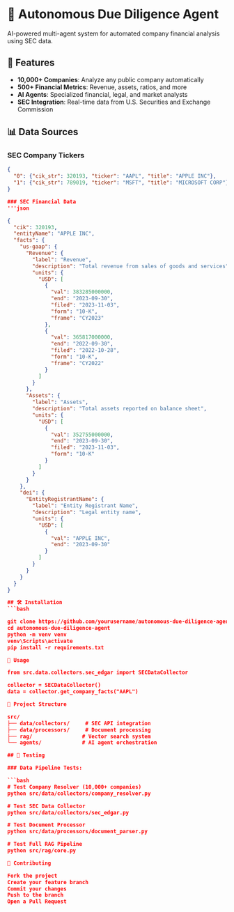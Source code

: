 # 🤖 Autonomous Due Diligence Agent

AI-powered multi-agent system for automated company financial analysis using SEC data.

## 🚀 Features

- **10,000+ Companies**: Analyze any public company automatically
- **500+ Financial Metrics**: Revenue, assets, ratios, and more
- **AI Agents**: Specialized financial, legal, and market analysts
- **SEC Integration**: Real-time data from U.S. Securities and Exchange Commission

## 📊 Data Sources

### SEC Company Tickers
```json
{
  "0": {"cik_str": 320193, "ticker": "AAPL", "title": "APPLE INC"},
  "1": {"cik_str": 789019, "ticker": "MSFT", "title": "MICROSOFT CORP"}
}

### SEC Financial Data
'''json

{
  "cik": 320193,
  "entityName": "APPLE INC",
  "facts": {
    "us-gaap": {
      "Revenue": {
        "label": "Revenue",
        "description": "Total revenue from sales of goods and services",
        "units": {
          "USD": [
            {
              "val": 383285000000,
              "end": "2023-09-30",
              "filed": "2023-11-03", 
              "form": "10-K",
              "frame": "CY2023"
            },
            {
              "val": 365817000000,
              "end": "2022-09-30",
              "filed": "2022-10-28",
              "form": "10-K",
              "frame": "CY2022"
            }
          ]
        }
      },
      "Assets": {
        "label": "Assets",
        "description": "Total assets reported on balance sheet",
        "units": {
          "USD": [
            {
              "val": 352755000000,
              "end": "2023-09-30",
              "filed": "2023-11-03",
              "form": "10-K"
            }
          ]
        }
      }
    },
    "dei": {
      "EntityRegistrantName": {
        "label": "Entity Registrant Name",
        "description": "Legal entity name",
        "units": {
          "USD": [
            {
              "val": "APPLE INC",
              "end": "2023-09-30"
            }
          ]
        }
      }
    }
  }
}

## 🛠️ Installation
```bash

git clone https://github.com/yourusername/autonomous-due-diligence-agent
cd autonomous-due-diligence-agent
python -m venv venv
venv\Scripts\activate
pip install -r requirements.txt

🎯 Usage

from src.data.collectors.sec_edgar import SECDataCollector

collector = SECDataCollector()
data = collector.get_company_facts("AAPL")

📁 Project Structure

src/
├── data/collectors/     # SEC API integration
├── data/processors/     # Document processing
├── rag/                # Vector search system
└── agents/             # AI agent orchestration

## 🧪 Testing

### Data Pipeline Tests:

```bash
# Test Company Resolver (10,000+ companies)
python src/data/collectors/company_resolver.py

# Test SEC Data Collector  
python src/data/collectors/sec_edgar.py

# Test Document Processor
python src/data/processors/document_parser.py

# Test Full RAG Pipeline
python src/rag/core.py

🤝 Contributing

Fork the project
Create your feature branch
Commit your changes
Push to the branch
Open a Pull Request

